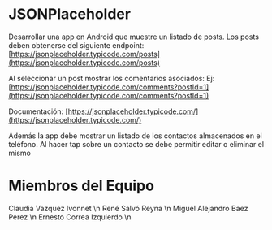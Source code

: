 # JSONPlaceholder
Desarrollar una app en Android que muestre un listado de posts.
Los posts deben obtenerse del siguiente endpoint: [https://jsonplaceholder.typicode.com/posts](https://jsonplaceholder.typicode.com/posts)

Al seleccionar un post mostrar los comentarios asociados: Ej: [https://jsonplaceholder.typicode.com/comments?postId=1](https://jsonplaceholder.typicode.com/comments?postId=1)

Documentación: [https://jsonplaceholder.typicode.com/](https://jsonplaceholder.typicode.com/)

Además la app debe mostrar un listado de los contactos almacenados en el teléfono. Al hacer tap sobre un contacto se debe permitir editar o eliminar el mismo

# Miembros del Equipo

Claudia Vazquez Ivonnet \n
René Salvó Reyna \n
Miguel Alejandro Baez Perez \n
Ernesto Correa Izquierdo \n
